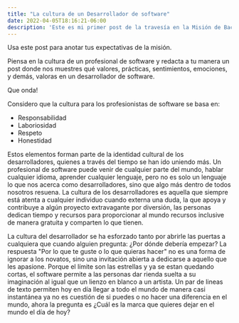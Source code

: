 ```yaml
---
title: "La cultura de un Desarrollador de software"
date: 2022-04-05T18:16:21-06:00
description: 'Este es mi primer post de la travesía en la Misión de Backend con Node JS de Launch X.'
---
```


Usa este post para anotar tus expectativas de la misión.

Piensa en la cultura de un profesional de software y redacta a tu manera un post donde nos muestres qué valores, prácticas, sentimientos, emociones, y demás, valoras en un desarrollador de software.

Que onda!

Considero que la cultura para los profesionistas de software se basa en:
- Responsabilidad
- Laboriosidad
- Respeto
- Honestidad

Estos elementos forman parte de la identidad cultural de los desarrolladores, quienes a través del tiempo se han ido uniendo más.
Un profesional de software puede venir de cualquier parte del mundo, hablar cualquier idioma, aprender cualquier lenguaje, pero no es solo un lenguaje lo que nos acerca como desarrolladores, sino que algo más dentro de todos nosotros resuena. La cultura de los desarrolladores es aquella que siempre está atenta a cualquier individuo cuando externa una duda, la que apoya y contribuye a algún proyecto extravagante por diversión, las personas dedican tiempo y recursos para proporcionar al mundo recursos inclusive de manera gratuita y comparten lo que tienen.

La cultura del desarrollador se ha esforzado tanto por abrirle las puertas a cualquiera que cuando alguien pregunta: ¿Por dónde debería empezar?
La respuesta "Por lo que te guste o lo que quieras hacer" no es una forma de ignorar a los novatos, sino una invitación abierta a dedicarse a aquello que les apasione.
Porque el límite son las estrellas y ya se estan quedando cortas, el software permite a las personas dar rienda suelta a su imaginación al igual que un lienzo en blanco a un artista. Un par de lineas de texto permiten hoy en día llegar a todo el mundo de manera casi instantánea ya no es cuestión de si puedes o no hacer una diferencia en el mundo, ahora la pregunta es ¿Cuál es la marca que quieres dejar en el mundo el día de hoy?
